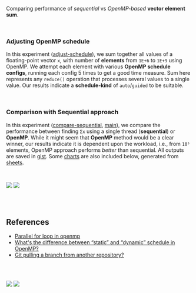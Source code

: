 Comparing performance of *sequential* vs *OpenMP-based* **vector element sum**.

<br>


### Adjusting OpenMP schedule

In this experiment ([adjust-schedule]), we sum together all values of a
floating-point vector `x`, with number of **elements** from `1E+6` to `1E+9`
using OpenMP. We attempt each element with various **OpenMP schedule**
**configs**, running each config 5 times to get a good time measure. Sum here
represents any `reduce()` operation that processes several values to a single
value. Our results indicate a **schedule-kind** of `auto`/`guided` to be suitable.

[adjust-schedule]: https://github.com/puzzlef/vector-sum-openmp/tree/adjust-schedule

<br>


### Comparison with Sequential approach

In this experiment ([compare-sequential], [main]), we compare the performance
between finding `Σx` using a single thread (**sequential**) or **OpenMP**. While
it might seem that **OpenMP** method would be a clear winner, our results
indicate it is dependent upon the workload, i.e., from `10⁵` elements, OpenMP
approach performs *better* than sequential. All outputs are saved in [gist].
Some [charts] are also included below, generated from [sheets].

[compare-sequential]: https://github.com/puzzlef/vector-sum-openmp/tree/compare-sequential
[main]: https://github.com/puzzlef/vector-sum-openmp

<br>

[![](https://i.imgur.com/gdJQIVJ.png)][sheetp]
[![](https://i.imgur.com/4VKbI6Q.png)][sheetp]

<br>
<br>


## References

- [Parallel for loop in openmp](https://stackoverflow.com/a/11773714/1413259)
- [What's the difference between “static” and “dynamic” schedule in OpenMP?](https://stackoverflow.com/a/10852852/1413259)
- [Git pulling a branch from another repository?](https://stackoverflow.com/a/46289324/1413259)

<br>
<br>


[![](https://i.imgur.com/Va4qBPD.jpg)](https://www.youtube.com/watch?v=0XTLuFpuAtE)
![](https://ga-beacon.deno.dev/G-KD28SG54JQ:hbAybl6nQFOtmVxW4if3xw/github.com/puzzlef/vector-sum-openmp)

[gist]: https://gist.github.com/wolfram77/9b90248012dda38727d57e12786ff40c
[charts]: https://photos.app.goo.gl/ruBBeXTz6vEATFQc6
[sheets]: https://docs.google.com/spreadsheets/d/1ZBp9TFxisTn_8_7_X_2HSPt_SbmP16gUW6_fiMtr8rc/edit?usp=sharing
[sheetp]: https://docs.google.com/spreadsheets/d/e/2PACX-1vTPFQlVfelJvgStWlpUnmAWcTZZXpYbL4APW0nc0djGLIGJdWABXx6S2QLkrxHbct_jnXJ51JlB7cv7/pubhtml
